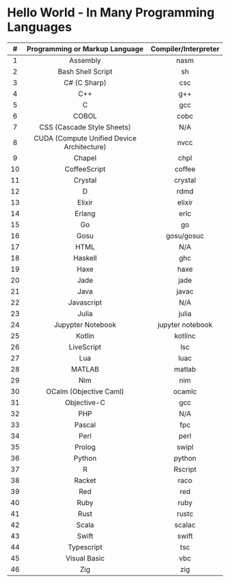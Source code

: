 # Hello World - In Many Programming Languages

| #  |  Programming or Markup Language            |  Compiler/Interpreter  |
|:--:|:------------------------------------------:|:----------------------:|
| 1  | Assembly                                   | nasm                   |
| 2  | Bash Shell Script                          | sh                     |
| 3  | C# (C Sharp)                               | csc                    |
| 4  | C++                                        | g++                    |
| 5  | C                                          | gcc                    |
| 6  | COBOL                                      | cobc                   |
| 7  | CSS (Cascade Style Sheets)                 | N/A                    |
| 8  | CUDA (Compute Unified Device Architecture) | nvcc                   |
| 9  | Chapel                                     | chpl                   |
| 10 | CoffeeScript                               | coffee                 |
| 11 | Crystal                                    | crystal                |
| 12 | D                                          | rdmd                   |
| 13 | Elixir                                     | elixir                 |
| 14 | Erlang                                     | erlc                   |
| 15 | Go                                         | go                     |
| 16 | Gosu                                       | gosu/gosuc             |
| 17 | HTML                                       | N/A                    |
| 18 | Haskell                                    | ghc                    |
| 19 | Haxe                                       | haxe                   |
| 20 | Jade                                       | jade                   |
| 21 | Java                                       | javac                  |
| 22 | Javascript                                 | N/A                    |
| 23 | Julia                                      | julia                  |
| 24 | Jupypter Notebook                          | jupyter notebook       |
| 25 | Kotlin                                     | kotlinc                |
| 26 | LiveScript                                 | lsc                    |
| 27 | Lua 	                                      | luac                   |
| 28 | MATLAB                                     | matlab                 |
| 29 | Nim 	                                      | nim                    |
| 30 | OCalm (Objective Caml)                     | ocamlc                 |
| 31 | Objective-C                                | gcc                    |  
| 32 | PHP                                        | N/A                    |
| 33 | Pascal 	                                  | fpc                    |
| 34 | Perl                                       | perl                   |
| 35 | Prolog                                     | swipl                  |
| 36 | Python                                     | python                 |
| 37 | R                                          | Rscript                |
| 38 | Racket                                     | raco                   |
| 39 | Red                                        | red                    |
| 40 | Ruby                                       | ruby                   |
| 41 | Rust                                       | rustc                  |
| 42 | Scala                                      | scalac                 |
| 43 | Swift                                      | swift                  |
| 44 | Typescript                                 | tsc                    |
| 45 | Visual Basic                               | vbc                    |
| 46 | Zig                                        | zig                    |
